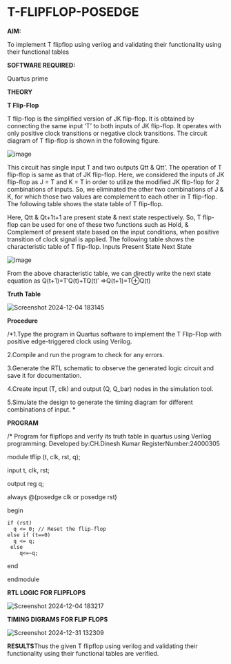 # T-FLIPFLOP-POSEDGE

**AIM:**

To implement  T flipflop using verilog and validating their functionality using their functional tables

**SOFTWARE REQUIRED:**

Quartus prime

**THEORY**

**T Flip-Flop**

T flip-flop is the simplified version of JK flip-flop. It is obtained by connecting the same input ‘T’ to both inputs of JK flip-flop. It operates with only positive clock transitions or negative clock transitions. The circuit diagram of T flip-flop is shown in the following figure.

![image](https://github.com/naavaneetha/T-FLIPFLOP-POSEDGE/assets/154305477/458a68fe-2d08-4a9d-ac4f-7ae0480ce0bd)

 
This circuit has single input T and two outputs Qtt & Qtt’. The operation of T flip-flop is same as that of JK flip-flop. Here, we considered the inputs of JK flip-flop as J = T and K = T in order to utilize the modified JK flip-flop for 2 combinations of inputs. So, we eliminated the other two combinations of J & K, for which those two values are complement to each other in T flip-flop. The following table shows the state table of T flip-flop.

Here, Qtt & Qt+1t+1 are present state & next state respectively. So, T flip-flop can be used for one of these two functions such as Hold, & Complement of present state based on the input conditions, when positive transition of clock signal is applied. The following table shows the characteristic table of T flip-flop. Inputs Present State Next State

![image](https://github.com/naavaneetha/T-FLIPFLOP-POSEDGE/assets/154305477/cdd7fb32-539f-4b66-bb8d-f305a153c886)

 
From the above characteristic table, we can directly write the next state equation as Q(t+1)=T′Q(t)+TQ(t)′ ⇒Q(t+1)=T⊕Q(t)

**Truth Table**

![Screenshot 2024-12-04 183145](https://github.com/user-attachments/assets/23178bf3-0ca7-4e21-8024-0028f1c984e8)

**Procedure**

 /*1.Type the program in Quartus software to implement the T Flip-Flop with positive
 edge-triggered clock using Verilog.

 2.Compile and run the program to check for any errors.
 
 3.Generate the RTL schematic to observe the generated logic circuit and save it for
 documentation.
 
 4.Create input (T, clk) and output (Q, Q_bar) nodes in the simulation tool.

 5.Simulate the design to generate the timing diagram for different combinations of
 input. *

**PROGRAM**

/* Program for flipflops and verify its truth table in quartus using Verilog programming. Developed by:CH.Dinesh Kumar
RegisterNumber:24000305


module tflip (t, clk, rst, q);
  
  input t, clk, rst;
  
  output reg q;

  
  always @(posedge clk or posedge rst) 

begin

    if (rst)
      q <= 0; // Reset the flip-flop
    else if (t==0)
      q <= q; 
     else
        q<=~q;
  
  end

endmodule




**RTL LOGIC FOR FLIPFLOPS**


![Screenshot 2024-12-04 183217](https://github.com/user-attachments/assets/5b78ee1e-966b-4eb8-81cd-c4093ac7adc8)


**TIMING DIGRAMS FOR FLIP FLOPS**


![Screenshot 2024-12-31 132309](https://github.com/user-attachments/assets/04d70fd5-5e05-44b7-ab03-7a9903c5fd38)



**RESULTS**Thus the given T flipflop using verilog and validating their functionality using their functional tables are verified.
